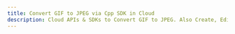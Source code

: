 ---title: Convert GIF to JPEG via Cpp SDK in Clouddescription: Cloud APIs & SDKs to Convert GIF to JPEG. Also Create, Edit & Render Microsoft Word & OpenOffice documents in the Cloud.---